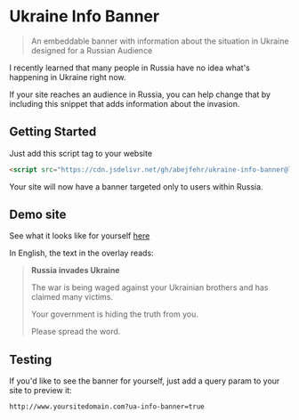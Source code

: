 # Ukraine Info Banner

> An embeddable banner with information about the situation in Ukraine designed for a Russian Audience

I recently learned that many people in Russia have no idea what's happening in Ukraine right now.

If your site reaches an audience in Russia, you can help change that by including this snippet that adds information about the invasion.

## Getting Started

Just add this script tag to your website

```html
<script src="https://cdn.jsdelivr.net/gh/abejfehr/ukraine-info-banner@latest/dist/snippet.js"></script>
```

Your site will now have a banner targeted only to users within Russia.

## Demo site

See what it looks like for yourself [here](https://www.abefehr.com/ukraine-info-banner/?ua-info-banner=true)

In English, the text in the overlay reads:

> **Russia invades Ukraine**
>
> The war is being waged against your Ukrainian brothers and has claimed many victims.
>
> Your government is hiding the truth from you.
>
> Please spread the word.

## Testing

If you'd like to see the banner for yourself, just add a query param to your site to preview it:

```bash
http://www.yoursitedomain.com?ua-info-banner=true
```
